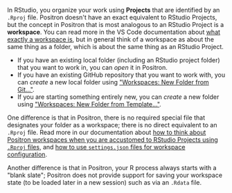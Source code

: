 In RStudio, you organize your work using **Projects** that are identified by an `.Rproj` file. Positron doesn't have an exact equivalent to RStudio Projects, but the concept in Positron that is most analogous to an RStudio Project is a **workspace**. You can read more in the VS Code documentation about [what exactly a workspace is](https://code.visualstudio.com/docs/editor/workspaces), but in general think of a workspace as about the same thing as a folder, which is about the same thing as an RStudio Project.

- If you have an existing local folder (including an RStudio project folder) that you want to work in, you can _open_ it in Positron.
- If you have an existing GitHub repository that you want to work with, you can _create_ a new local folder using ["Workspaces: New Folder from Git..."](command:positron.workbench.action.newFolderFromGit).
- If you are starting something entirely new, you can _create_ a new folder using ["Workspaces: New Folder from Template..."](command:positron.workbench.action.newFolderFromTemplate).

One difference is that in Positron, there is no required special file that designates your folder as a workspace; there is no direct equivalent to an `.Rproj` file. Read more in our documentation about [how to think about Positron workspaces when you are accustomed to RStudio Projects using `.Rproj` files](https://positron.posit.co/rstudio-rproj-file.html), and [how to use `settings.json` files for workspace configuration](https://positron.posit.co/rstudio-rproj-file.html#positron-workspaces-and-settings.json).

Another difference is that in Positron, your R process always starts with a "blank slate"; Positron does not provide support for saving your workspace state (to be loaded later in a new session) such as via an `.Rdata` file.
